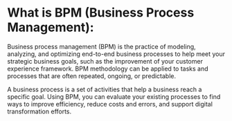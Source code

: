 # What is BPM (Business Process Management):
Business process management (BPM) is the practice of modeling, analyzing, and optimizing end-to-end business processes to help meet your strategic business goals, such as the improvement of your customer experience framework. BPM methodology can be applied to tasks and processes that are often repeated, ongoing, or predictable.

A business process is a set of activities that help a business reach a specific goal. Using BPM, you can evaluate your existing processes to find ways to improve efficiency, reduce costs and errors, and support digital transformation efforts.  
